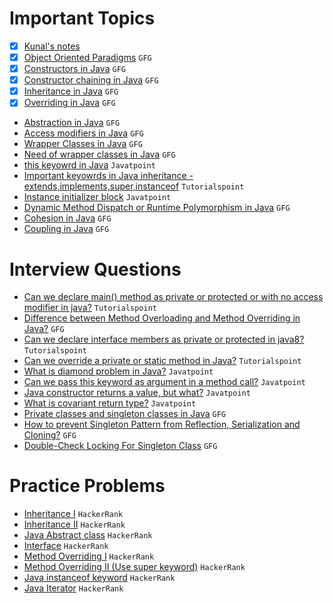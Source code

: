 # Important Topics

- [X] [Kunal's notes](https://github.com/kunal-kushwaha/DSA-Bootcamp-Java/tree/main/lectures/17-oop/notes)
- [X] [Object Oriented Paradigms](https://www.geeksforgeeks.org/object-oriented-programming-oops-concept-in-java/) `GFG`
- [X] [Constructors in Java](https://www.geeksforgeeks.org/constructors-in-java/) `GFG`
- [X] [Constructor chaining in Java](https://www.geeksforgeeks.org/constructor-chaining-java-examples/) `GFG`
- [X] [Inheritance in Java](https://www.geeksforgeeks.org/inheritance-in-java/) `GFG`
- [X] [Overriding in Java](https://www.geeksforgeeks.org/overriding-in-java/) `GFG`
- [Abstraction in Java](https://www.geeksforgeeks.org/abstraction-in-java-2/) `GFG`
- [Access modifiers in Java](https://www.geeksforgeeks.org/access-modifiers-java/) `GFG`
- [Wrapper Classes in Java](https://www.geeksforgeeks.org/wrapper-classes-java/) `GFG`
- [Need of wrapper classes in Java](https://www.geeksforgeeks.org/need-of-wrapper-classes-in-java/) `GFG`
- [this keyowrd in Java](https://www.javatpoint.com/this-keyword) `Javatpoint`
- [Important keyowrds in Java inheritance - extends,implements,super,instanceof](https://www.tutorialspoint.com/java/java_inheritance.htm) `Tutorialspoint`
- [Instance initializer block](https://www.javatpoint.com/instance-initializer-block) `Javatpoint`
- [Dynamic Method Dispatch or Runtime Polymorphism in Java](https://www.geeksforgeeks.org/dynamic-method-dispatch-runtime-polymorphism-java/) `GFG`
- [Cohesion in Java](https://www.geeksforgeeks.org/cohesion-in-java/) `GFG`
- [Coupling in Java](https://www.geeksforgeeks.org/coupling-in-java/) `GFG`

# Interview Questions
- [Can we declare main() method as private or protected or with no access modifier in java?](https://www.tutorialspoint.com/can-we-declare-main-method-as-private-or-protected-or-with-no-access-modifier-in-java) `Tutorialspoint`
- [Difference between Method Overloading and Method Overriding in Java?](https://www.geeksforgeeks.org/difference-between-method-overloading-and-method-overriding-in-java/) `GFG`
- [Can we declare interface members as private or protected in java8?](https://www.tutorialspoint.com/can-we-declare-interface-members-as-private-or-protected-in-java8) `Tutorialspoint`
- [Can we override a private or static method in Java?](https://www.tutorialspoint.com/can-we-override-a-private-or-static-method-in-java) `Tutorialspoint`
- [What is diamond problem in Java?](https://www.javatpoint.com/what-is-diamond-problem-in-java) `Javatpoint`
- [Can we pass this keyword as argument in a method call?](https://www.javatpoint.com/this-keyword#:~:text=this%3A%20to%20pass%20as%20an%20argument%20in%20the%20method) `Javatpoint`
- [Java constructor returns a value, but what?](https://www.javatpoint.com/java-constructor-returns-a-value-but-what) `Javatpoint`
- [What is covariant return type?](https://www.javatpoint.com/covariant-return-type) `Javatpoint`
- [Private classes and singleton classes in Java](https://www.geeksforgeeks.org/private-constructors-and-singleton-classes-in-java/) `GFG`
- [How to prevent Singleton Pattern from Reflection, Serialization and Cloning?](https://www.geeksforgeeks.org/prevent-singleton-pattern-reflection-serialization-cloning/) `GFG`
- [Double-Check Locking For Singleton Class](https://www.geeksforgeeks.org/java-program-to-demonstrate-the-double-check-locking-for-singleton-class/) `GFG`

# Practice Problems
- [Inheritance I](https://www.hackerrank.com/challenges/java-inheritance-1/problem?isFullScreen=true) `HackerRank`
- [Inheritance II](https://www.hackerrank.com/challenges/java-inheritance-2/problem?isFullScreen=true) `HackerRank`
- [Java Abstract class](https://www.hackerrank.com/challenges/java-abstract-class/problem?isFullScreen=true) `HackerRank`
- [Interface](https://www.hackerrank.com/challenges/java-interface/problem?isFullScreen=true) `HackerRank`
- [Method Overriding I](https://www.hackerrank.com/challenges/java-method-overriding/problem?isFullScreen=true) `HackerRank`
- [Method Overriding II (Use super keyword)](https://www.hackerrank.com/challenges/java-method-overriding-2-super-keyword/problem?isFullScreen=true) `HackerRank`
- [Java instanceof keyword](https://www.hackerrank.com/challenges/java-instanceof-keyword/problem?isFullScreen=true) `HackerRank`
- [Java Iterator](https://www.hackerrank.com/challenges/java-iterator/problem?isFullScreen=true) `HackerRank`
